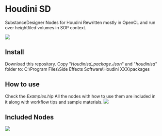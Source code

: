 # Houdini SD
SubstanceDesigner Nodes for Houdini 
Rewritten mostly in OpenCL and run over heightfiled volumes in SOP context.

![](https://github.com/kabushPasha/HoudiniSD/blob/main/SampleMaterials/Mats_001.jpg?raw=true)


## Install
Download this repository.
Copy "*Houdinisd_package.Json*" and  "*houdinisd*" folder to:
C:\Program Files\Side Effects Software\Houdini XXX\packages

## How to use
Check the *Examples.hip*
All the nodes with how to use them are included in it along with workflow tips and sample materials.
![](https://github.com/kabushPasha/HoudiniSD/blob/main/SampleMaterials/Examples_hip.jpg?raw=true)



## Included Nodes
![](https://github.com/kabushPasha/HoudiniSD/blob/main/SampleMaterials/Nodes.jpg?raw=true)

